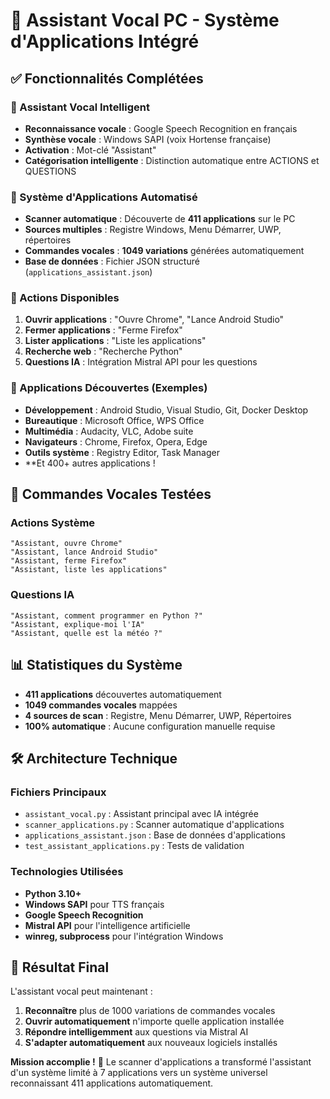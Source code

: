 # 🤖 Assistant Vocal PC - Système d'Applications Intégré

## ✅ Fonctionnalités Complétées

### 🎤 Assistant Vocal Intelligent
- **Reconnaissance vocale** : Google Speech Recognition en français
- **Synthèse vocale** : Windows SAPI (voix Hortense française)
- **Activation** : Mot-clé "Assistant"
- **Catégorisation intelligente** : Distinction automatique entre ACTIONS et QUESTIONS

### 📱 Système d'Applications Automatisé 
- **Scanner automatique** : Découverte de **411 applications** sur le PC
- **Sources multiples** : Registre Windows, Menu Démarrer, UWP, répertoires
- **Commandes vocales** : **1049 variations** générées automatiquement
- **Base de données** : Fichier JSON structuré (`applications_assistant.json`)

### 🚀 Actions Disponibles
1. **Ouvrir applications** : "Ouvre Chrome", "Lance Android Studio"
2. **Fermer applications** : "Ferme Firefox"
3. **Lister applications** : "Liste les applications"
4. **Recherche web** : "Recherche Python"
5. **Questions IA** : Intégration Mistral API pour les questions

### 🔧 Applications Découvertes (Exemples)
- **Développement** : Android Studio, Visual Studio, Git, Docker Desktop
- **Bureautique** : Microsoft Office, WPS Office
- **Multimédia** : Audacity, VLC, Adobe suite
- **Navigateurs** : Chrome, Firefox, Opera, Edge
- **Outils système** : Registry Editor, Task Manager
- **Et 400+ autres applications !

## 🎯 Commandes Vocales Testées

### Actions Système
```
"Assistant, ouvre Chrome"
"Assistant, lance Android Studio" 
"Assistant, ferme Firefox"
"Assistant, liste les applications"
```

### Questions IA
```
"Assistant, comment programmer en Python ?"
"Assistant, explique-moi l'IA"
"Assistant, quelle est la météo ?"
```

## 📊 Statistiques du Système
- **411 applications** découvertes automatiquement
- **1049 commandes vocales** mappées
- **4 sources de scan** : Registre, Menu Démarrer, UWP, Répertoires
- **100% automatique** : Aucune configuration manuelle requise

## 🛠️ Architecture Technique

### Fichiers Principaux
- `assistant_vocal.py` : Assistant principal avec IA intégrée
- `scanner_applications.py` : Scanner automatique d'applications  
- `applications_assistant.json` : Base de données d'applications
- `test_assistant_applications.py` : Tests de validation

### Technologies Utilisées
- **Python 3.10+**
- **Windows SAPI** pour TTS français
- **Google Speech Recognition** 
- **Mistral API** pour l'intelligence artificielle
- **winreg, subprocess** pour l'intégration Windows

## 🎉 Résultat Final

L'assistant vocal peut maintenant :
1. **Reconnaître** plus de 1000 variations de commandes vocales
2. **Ouvrir automatiquement** n'importe quelle application installée
3. **Répondre intelligemment** aux questions via Mistral AI
4. **S'adapter automatiquement** aux nouveaux logiciels installés

**Mission accomplie !** 🚀 Le scanner d'applications a transformé l'assistant d'un système limité à 7 applications vers un système universel reconnaissant 411 applications automatiquement.
